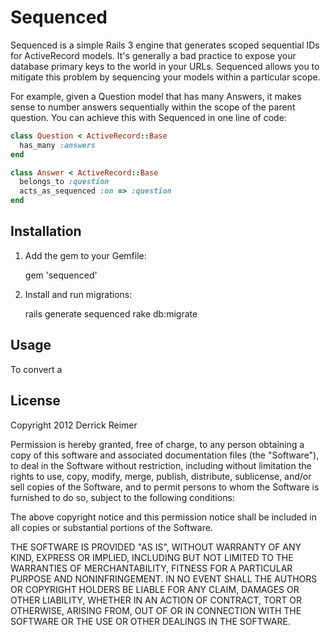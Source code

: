 # Sequenced

Sequenced is a simple Rails 3 engine that generates scoped sequential 
IDs for ActiveRecord models. It's generally a bad practice to expose your 
database primary keys to the world in your URLs. Sequenced allows you to 
mitigate this problem by sequencing your models within a particular scope. 

For example, given a Question model that has many Answers, it makes sense
to number answers sequentially within the scope of the parent question. 
You can achieve this with Sequenced in one line of code:

```ruby
class Question < ActiveRecord::Base
  has_many :answers
end

class Answer < ActiveRecord::Base
  belongs_to :question
  acts_as_sequenced :on => :question
end
```

## Installation

1. Add the gem to your Gemfile:
    
    gem 'sequenced'
    
2. Install and run migrations:

    rails generate sequenced
    rake db:migrate

## Usage

To convert a 

## License

Copyright 2012 Derrick Reimer

Permission is hereby granted, free of charge, to any person obtaining
a copy of this software and associated documentation files (the
"Software"), to deal in the Software without restriction, including
without limitation the rights to use, copy, modify, merge, publish,
distribute, sublicense, and/or sell copies of the Software, and to
permit persons to whom the Software is furnished to do so, subject to
the following conditions:

The above copyright notice and this permission notice shall be
included in all copies or substantial portions of the Software.

THE SOFTWARE IS PROVIDED "AS IS", WITHOUT WARRANTY OF ANY KIND,
EXPRESS OR IMPLIED, INCLUDING BUT NOT LIMITED TO THE WARRANTIES OF
MERCHANTABILITY, FITNESS FOR A PARTICULAR PURPOSE AND
NONINFRINGEMENT. IN NO EVENT SHALL THE AUTHORS OR COPYRIGHT HOLDERS BE
LIABLE FOR ANY CLAIM, DAMAGES OR OTHER LIABILITY, WHETHER IN AN ACTION
OF CONTRACT, TORT OR OTHERWISE, ARISING FROM, OUT OF OR IN CONNECTION
WITH THE SOFTWARE OR THE USE OR OTHER DEALINGS IN THE SOFTWARE.